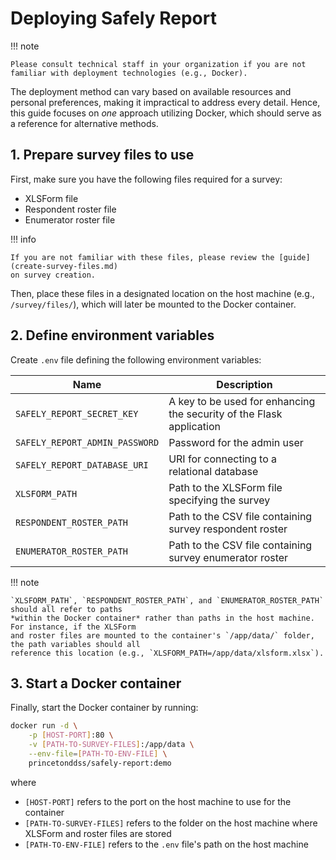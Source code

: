 # Deploying Safely Report

!!! note

    Please consult technical staff in your organization if you are not
    familiar with deployment technologies (e.g., Docker).

The deployment method can vary based on available resources and personal preferences,
making it impractical to address every detail. Hence, this guide focuses on *one* approach
utilizing Docker, which should serve as a reference for alternative methods.

## 1. Prepare survey files to use

First, make sure you have the following files required for a survey:

- XLSForm file
- Respondent roster file
- Enumerator roster file

!!! info

    If you are not familiar with these files, please review the [guide](create-survey-files.md)
    on survey creation.

Then, place these files in a designated location on the host machine (e.g., `/survey/files/`),
which will later be mounted to the Docker container.

## 2. Define environment variables

Create `.env` file defining the following environment variables:

| Name                           | Description                                                            |
| ------------------------------ | ---------------------------------------------------------------------- |
| `SAFELY_REPORT_SECRET_KEY`     | A key to be used for enhancing the security of the Flask application   |
| `SAFELY_REPORT_ADMIN_PASSWORD` | Password for the admin user                                            |
| `SAFELY_REPORT_DATABASE_URI`   | URI for connecting to a relational database                            |
| `XLSFORM_PATH`                 | Path to the XLSForm file specifying the survey                         |
| `RESPONDENT_ROSTER_PATH`       | Path to the CSV file containing survey respondent roster               |
| `ENUMERATOR_ROSTER_PATH`       | Path to the CSV file containing survey enumerator roster               |

!!! note

    `XLSFORM_PATH`, `RESPONDENT_ROSTER_PATH`, and `ENUMERATOR_ROSTER_PATH` should all refer to paths
    *within the Docker container* rather than paths in the host machine. For instance, if the XLSForm
    and roster files are mounted to the container's `/app/data/` folder, the path variables should all
    reference this location (e.g., `XLSFORM_PATH=/app/data/xlsform.xlsx`).

## 3. Start a Docker container

Finally, start the Docker container by running:

```bash
docker run -d \
    -p [HOST-PORT]:80 \
    -v [PATH-TO-SURVEY-FILES]:/app/data \
    --env-file=[PATH-TO-ENV-FILE] \
    princetonddss/safely-report:demo
```

where

- `[HOST-PORT]` refers to the port on the host machine to use for the container
- `[PATH-TO-SURVEY-FILES]` refers to the folder on the host machine where XLSForm and roster files are stored
- `[PATH-TO-ENV-FILE]` refers to the `.env` file's path on the host machine
